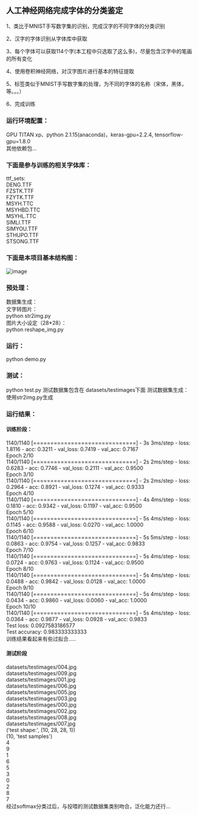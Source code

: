 ## 人工神经网络完成字体的分类鉴定  

1、类比于MNIST手写数字集的识别，完成汉字的不同字体的分类识别  

2、汉字的字体识别从字体库中获取  
 
3、每个字体可以获取114个字(本工程中只选取了这么多)，尽量包含汉字中的笔画的所有变化  

4、使用卷积神经网络，对汉字图片进行基本的特征提取  

5、标签类似于MNIST手写数字集的处理，为不同的字体的名称（宋体，黑体，等。。。）  

6、完成训练

### 运行环境配置：  
GPU TITAN xp、python 2.1.15(anaconda)，keras-gpu=2.2.4, tensorflow-gpu=1.8.0  
其他依赖包...  

### 下面是参与训练的相关字体库：  
ttf_sets:  
DENG.TTF  
FZSTK.TTF  
FZYTK.TTF  
MSYH.TTC  
MSYHBD.TTC  
MSYHL.TTC   
SIMLI.TTF  
SIMYOU.TTF  
STHUPO.TTF  
STSONG.TTF  

### 下面是本项目基本结构图：  
![image](https://github.com/Toneywen/writing_character_realizing/blob/master/writing_word_realizing/configs/%E7%BB%93%E6%9E%84%E5%9B%BE.jpg)
  
### 预处理：  
数据集生成：  
  文字转图片：  
  python str2img.py   
  图片大小设定（28*28）：  
  python reshape_img.py  
  
### 运行：  
python demo.py  
  
### 测试：  
python test.py
测试数据集包含在 datasets/testimages下面
测试数据集生成：使用str2img.py生成

### 运行结果：
#### 训练阶段：
1140/1140 [==============================] - 3s 3ms/step - loss: 1.8116 - acc: 0.3211 - val_loss: 0.7419 - val_acc: 0.7167  
Epoch 2/10  
1140/1140 [==============================] - 2s 2ms/step - loss: 0.6283 - acc: 0.7746 - val_loss: 0.2111 - val_acc: 0.9500  
Epoch 3/10  
1140/1140 [==============================] - 2s 2ms/step - loss: 0.2964 - acc: 0.8921 - val_loss: 0.1274 - val_acc: 0.9333  
Epoch 4/10  
1140/1140 [==============================] - 4s 4ms/step - loss: 0.1810 - acc: 0.9342 - val_loss: 0.1197 - val_acc: 0.9500  
Epoch 5/10  
1140/1140 [==============================] - 5s 4ms/step - loss: 0.1145 - acc: 0.9588 - val_loss: 0.0270 - val_acc: 1.0000  
Epoch 6/10  
1140/1140 [==============================] - 5s 5ms/step - loss: 0.0863 - acc: 0.9754 - val_loss: 0.1257 - val_acc: 0.9833  
Epoch 7/10  
1140/1140 [==============================] - 5s 4ms/step - loss: 0.0724 - acc: 0.9763 - val_loss: 0.1124 - val_acc: 0.9500  
Epoch 8/10  
1140/1140 [==============================] - 5s 4ms/step - loss: 0.0488 - acc: 0.9842 - val_loss: 0.0128 - val_acc: 1.0000  
Epoch 9/10  
1140/1140 [==============================] - 5s 4ms/step - loss: 0.0434 - acc: 0.9860 - val_loss: 0.0060 - val_acc: 1.0000  
Epoch 10/10  
1140/1140 [==============================] - 5s 4ms/step - loss: 0.0364 - acc: 0.9877 - val_loss: 0.0928 - val_acc: 0.9833  
Test loss: 0.0927583186577  
Test accuracy: 0.983333333333  
训练结果看起来有些过拟合.....

#### 测试阶段
datasets/testimages/004.jpg  
datasets/testimages/009.jpg  
datasets/testimages/001.jpg  
datasets/testimages/006.jpg  
datasets/testimages/005.jpg  
datasets/testimages/003.jpg  
datasets/testimages/000.jpg  
datasets/testimages/002.jpg  
datasets/testimages/008.jpg  
datasets/testimages/007.jpg  
('test shape:', (10, 28, 28, 1))  
(10, 'test samples')  
4  
9  
1  
6  
5  
3  
0  
2  
8  
7  
经过softmax分类过后，与投喂的测试数据集类别吻合，泛化能力还行...
